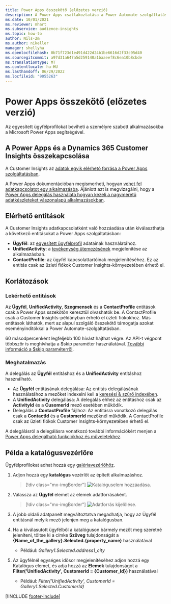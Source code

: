 ```yaml
---
title: Power Apps összekötő (előzetes verzió)
description: A Power Apps csatlakoztatása a Power Automate szolgáltatáshoz.
ms.date: 10/01/2021
ms.reviewer: mhart
ms.subservice: audience-insights
ms.topic: how-to
author: Nils-2m
ms.author: nikeller
manager: shellyha
ms.openlocfilehash: 0b71f723d1e491d422d24b1be6616d2f33c95d40
ms.sourcegitcommit: a97d31a647a5d259140a1baaeef8c6ea10b8cbde
ms.translationtype: MT
ms.contentlocale: hu-HU
ms.lasthandoff: 06/29/2022
ms.locfileid: "9055263"
---
```

# <a name="power-apps-connector-preview"></a>Power Apps összekötő (előzetes verzió)

Az egyesített ügyfélprofilokat beviheti a személyre szabott alkalmazásokba a Microsoft Power Apps segítségével.

## <a name="connect-power-apps-and-dynamics-365-customer-insights"></a>A Power Apps és a Dynamics 365 Customer Insights összekapcsolása

A Customer Insights az [adatok egyik elérhető forrása a Power Apps szolgáltatásban](/powerapps/maker/canvas-apps/working-with-data-sources).

A Power Apps dokumentációban megismerheti, hogyan [vehet fel adatkapcsolatot egy alkalmazásba](/powerapps/maker/canvas-apps/add-data-connection). Ajánlott azt is megvizsgálni, hogy a [Power Apps delegálás használata hogyan kezeli a nagyméretű adatkészleteket vászonalapú alkalmazásokban](/powerapps/maker/canvas-apps/delegation-overview).

## <a name="available-entities"></a>Elérhető entitások

A Customer Insights adatkapcsolatként való hozzáadása után kiválaszthatja a következő entitásokat a Power Apps szolgáltatásban:

- **Ügyfél**: az [egyesített ügyfélprofil](customer-profiles.md) adatainak használatához.
- **UnifiedActivity**: a [tevékenység ütemezésének](activities.md) megjelenítése az alkalmazásban.
- **ContactProfile**: az ügyfél kapcsolattartóinak megjelenítéséhez. Ez az entitás csak az üzleti fiókok Customer Insights-környezetében érhető el.

## <a name="limitations"></a>Korlátozások

### <a name="retrievable-entities"></a>Lekérhető entitások

Az **Ügyfél**, **UnifiedActivity**, **Szegmensek** és a **ContactProfile** entitások csak a Power Apps sszekötőn keresztül olvashatók be. A ContactProfile csak a Customer Insights-példányban érhető el üzleti fiókokhoz. Más entitások láthatók, mert az alapul szolgáló összekötő támogatja azokat eseményindítókkal a Power Automate-szolgáltatásban.

60 másodpercenként legfeljebb 100 hívást hajthat végre. Az API-t végpont többször is meghívhatja a $skip paraméter használatával. [További információ a $skip paraméterről](/connectors/customerinsights/#get-items-from-an-entity).

### <a name="delegation"></a>Meghatalmazás

A delegálás az **Ügyfél** entitáshoz és a **UnifiedActivity** entitáshoz használható. 

- Az **Ügyfél** entitásának delegálása: Az entitás delegálásának használatához a mezőket indexelni kell a [keresési & szűrő indexében](search-filter-index.md).  
- A **UnifiedActivity** delegálása: A delegálás ehhez az entitáshoz csak az **ActivityId** és a **CusomerId** mező esetében működik.  
- Delegálás a **ContactProfile** fájlhoz: Az entitásra vonatkozó delegálás csak a **ContactId** és a **CustomerId** mezőknél működik. A ContactProfile csak az üzleti fiókok Customer Insights-környezetében érhető el.

A delegálásról a delegálásra vonatkozó további információkért menjen a [Power Apps delegálható funkciókhoz és műveletekhez](/powerapps/maker/canvas-apps/delegation-overview). 

## <a name="example-gallery-control"></a>Példa a katalógusvezérlőre

Ügyfélprofilokat adhat hozzá egy [galériavezérlőhöz](/powerapps/maker/canvas-apps/add-gallery).

1. Adjon hozzá egy **katalógus** vezérlőt az épített alkalmazáshoz.

    > [!div class="mx-imgBorder"]
    > ![Katalóguselem hozzáadása.](media/connector-powerapps9.png "Katalóguselem hozzáadása.")

2. Válassza az **Ügyfél** elemet az elemek adatforrásaként.

    > [!div class="mx-imgBorder"]
    > ![Adatforrás kijelölése.](media/choose-datasource-powerapps.png "Adatforrás kijelölése.")

3. A jobb oldali adatpanelt megváltoztatva megadhatja, hogy az Ügyfél entitásnál melyik mező jelenjen meg a katalógusban.

4. Ha a kiválasutott ügyfélből a katalóguson bármely mezőt meg szeretné jeleníteni, töltse ki a címke **Szöveg** tulajdonságát a **{Name_of_the_gallery}.Selected.{property_name}** használatával  
    - Például: _Gallery1.Selected.address1_city_

5. Az ügyfélnél egységes idősor megjelenítéséhez adjon hozzá egy Katalógus elemet, és adja hozzá az **Elemek** tulajdonságot a **Filter('UnifiedActivity', CustomerId = {Customer_Id})** használatával  
    - Például: _Filter('UnifiedActivity', CustomerId = Gallery1.Selected.CustomerId)_


[!INCLUDE [footer-include](includes/footer-banner.md)]
